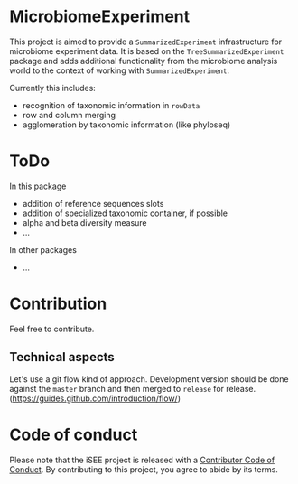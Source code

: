 # MicrobiomeExperiment

This project is aimed to provide a `SummarizedExperiment` infrastructure
for microbiome experiment data. It is based on the `TreeSummarizedExperiment`
package and adds additional functionality from the microbiome analysis world to
the context of working with `SummarizedExperiment`.

Currently this includes:

- recognition of taxonomic information in `rowData`
- row and column merging
- agglomeration by taxonomic information (like phyloseq)

# ToDo

In this package

- addition of reference sequences slots
- addition of specialized taxonomic container, if possible
- alpha and beta diversity measure
- ...

In other packages

- ...

# Contribution

Feel free to contribute.

## Technical aspects

Let's use a git flow kind of approach. Development version should be done 
against the `master` branch and then merged to `release` for release. 
(https://guides.github.com/introduction/flow/)

# Code of conduct

Please note that the iSEE project is released with a [Contributor Code of Conduct](https://contributor-covenant.org/version/2/0/CODE_OF_CONDUCT.html).
By contributing to this project, you agree to abide by its terms.

